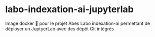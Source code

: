 # labo-indexation-ai-jupyterlab
Image docker 🐳 pour le projet Abes Labo indexation-ai permettant de déployer un JuptyerLab avec des dépôt Git intégrés
